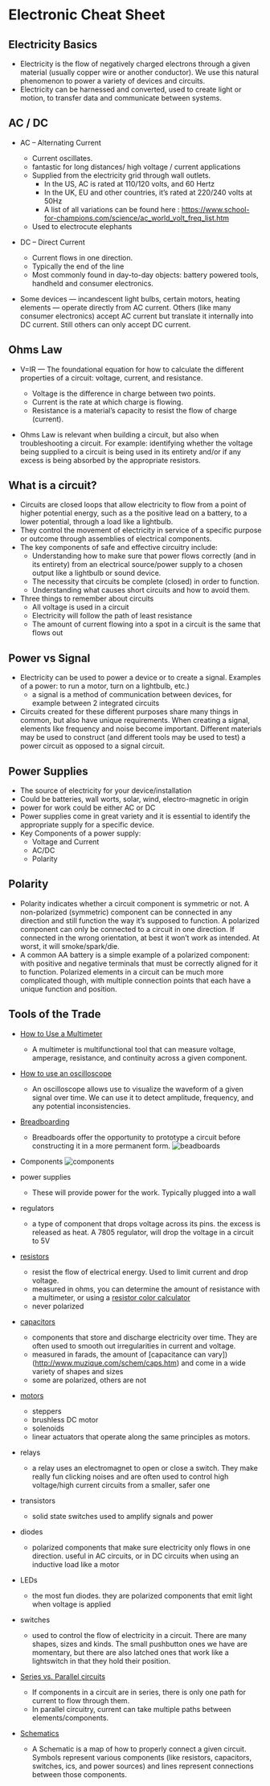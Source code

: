 # Electronic Cheat Sheet

## Electricity Basics
* Electricity is the flow of negatively charged electrons through a given material (usually copper wire or another conductor). We use this natural phenomenon to power a variety of devices and circuits.
* Electricity can be harnessed and converted, used to create light or motion, to transfer data and communicate between systems.

## AC / DC
* AC – Alternating Current
   * Current oscillates.
   * fantastic for long distances/ high voltage / current applications
   * Supplied from the electricity grid through wall outlets.
     * In the US, AC is rated at 110/120 volts, and 60 Hertz
     * In the UK, EU and other countries, it’s rated at 220/240 volts at 50Hz
     * A list of all variations can be found here : https://www.school-for-champions.com/science/ac_world_volt_freq_list.htm
   * Used to electrocute elephants

* DC – Direct Current
   * Current flows in one direction.
   * Typically the end of the line
   * Most commonly found in day-to-day objects: battery powered tools, handheld and consumer electronics.

* Some devices — incandescent light bulbs, certain motors, heating elements — operate directly from AC current. Others (like many consumer electronics) accept AC current but translate it internally into DC current. Still others can only accept DC current.

## Ohms Law
* V=IR — The foundational equation for how to calculate the different properties of a circuit: voltage, current, and resistance.  
  * Voltage is the difference in charge between two points.
  * Current is the rate at which charge is flowing.
  * Resistance is a material’s capacity to resist the flow of charge (current).

* Ohms Law is relevant when building a circuit, but also when troubleshooting a circuit. For example:  identifying whether the voltage being supplied to a circuit is being used in its entirety and/or if any excess is being absorbed by the appropriate resistors.

## What is a circuit?
* Circuits are closed loops that allow electricity to flow from a point of higher potential energy, such as a the positive lead on a battery, to a lower potential, through a load like a lightbulb.
* They control the movement of electricity in service of a specific purpose or outcome through assemblies of electrical components.
* The key components of safe and effective circuitry include:
  * Understanding how to make sure that power flows correctly (and in its entirety) from an electrical source/power supply to a chosen output like a lightbulb or sound device.
  * The necessity that circuits be complete (closed) in order to function.
  * Understanding what causes short circuits and how to avoid them.
* Three things to remember about circuits
  * All voltage is used in a circuit
  * Electricity will follow the path of least resistance
  * The amount of current flowing into a spot in a circuit is the same that flows out

## Power vs Signal
* Electricity can be used to power a device or to create a signal. Examples of a power: to run a motor, turn on a lightbulb, etc.)
  * a signal is a method of communication between devices, for example between 2 integrated circuits
* Circuits created for these different purposes share many things in common, but also have unique requirements. When creating a signal, elements like frequency and noise become important. Different materials may be used to construct (and different tools may be used to test) a power circuit as opposed to a signal circuit.

## Power Supplies
* The source of electricity for your device/installation
* Could be batteries, wall worts, solar, wind, electro-magnetic in origin
* power for work could be either AC or DC
* Power supplies come in great variety and it is essential to identify the appropriate supply for a specific device.
* Key Components of a power supply:
  * Voltage and Current
  * AC/DC
  * Polarity

## Polarity
* Polarity indicates whether a circuit component is symmetric or not. A non-polarized (symmetric) component can be connected in any direction and still function the way it’s supposed to function. A polarized component can only be connected to a circuit in one direction. If connected in the wrong orientation, at best it won’t work as intended. At worst, it will smoke/spark/die.
* A common AA battery is a simple example of a polarized component: with positive and negative terminals that must be correctly aligned for it to function. Polarized elements in a circuit can be much more complicated though, with multiple connection points that each have a unique function and position.

## Tools of the Trade
* [How to Use a Multimeter](https://learn.sparkfun.com/tutorials/how-to-use-a-multimeter)
  * A multimeter is multifunctional tool that can measure voltage, amperage, resistance, and continuity across a given component.

* [How to use an oscilloscope](https://learn.sparkfun.com/tutorials/how-to-use-an-oscilloscope)
  * An oscilloscope allows use to visualize the waveform of a given signal over time. We can use it to detect amplitude, frequency, and any potential inconsistencies.
  
* [Breadboarding](https://learn.sparkfun.com/tutorials/how-to-use-a-breadboard)
  * Breadboards offer the opportunity to prototype a circuit before constructing it in a more permanent form. 
![beadboards](/images/breadboards.png "various breadboards")

* Components
![components](/images/various-parts.png "various parts")

* power supplies
  * These will provide power for the work. Typically plugged into a wall
* regulators
  * a type of component that drops voltage across its pins. the excess is released as heat. A 7805 regulator, will drop the voltage in a circuit to 5V
* [resistors](https://learn.sparkfun.com/tutorials/resistors)
  * resist the flow of electrical energy. Used to limit current and drop voltage.
  * measured in ohms, you can determine the amount of resistance with a multimeter, or using a [resistor color calculator](https://www.digikey.com/en/resources/conversion-calculators/conversion-calculator-resistor-color-code-4-band)
  * never polarized
* [capacitors](https://learn.sparkfun.com/tutorials/capacitors)
  * components that store and discharge electricity over time. They are often used to smooth out irregularities in current and voltage.
  * measured in farads, the amount of [capacitance can vary])(http://www.muzique.com/schem/caps.htm) and come in a wide variety of shapes and sizes
  * some are polarized, others are not
* [motors](https://learn.sparkfun.com/tutorials/motors-and-selecting-the-right-one)
  * steppers
  * brushless DC motor
  * solenoids
  * linear actuators that operate along the same principles as motors.
* relays
  * a relay uses an electromagnet to open or close a switch. They make really fun clicking noises and are often used to control high voltage/high current circuits from a smaller, safer one
* transistors
  * solid state switches used to amplify signals and power
* diodes
  * polarized components that make sure electricity only flows in one direction. useful in AC circuits, or in DC circuits when using an inductive load like a motor
* LEDs
  * the most fun diodes. they are polarized components that emit light when voltage is applied
* switches
  * used to control the flow of electricity in a circuit. There are many shapes, sizes and kinds. The small pushbutton ones we have are momentary, but there are also latched ones that work like a lightswitch in that they hold their position.
* [Series vs. Parallel circuits](https://learn.sparkfun.com/tutorials/series-and-parallel-circuits)
  * If components in a circuit are in series, there is only one path for current to flow through them.  
  * In parallel circuitry, current can take multiple paths between elements/components.
* [Schematics](https://learn.sparkfun.com/tutorials/how-to-read-a-schematic)
  * A Schematic is a map of how to properly connect a given circuit. Symbols represent various components (like resistors, capacitors, switches, ics, and power sources)  and lines represent connections between those components.
